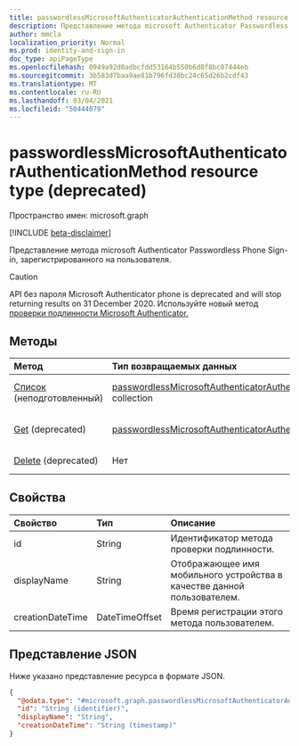 ```yaml
---
title: passwordlessMicrosoftAuthenticatorAuthenticationMethod resource type
description: Представление метода microsoft Authenticator Passwordless Phone Sign-in, зарегистрированного на пользователя.
author: mmcla
localization_priority: Normal
ms.prod: identity-and-sign-in
doc_type: apiPageType
ms.openlocfilehash: 0949a92d0adbcfdd53164b550b6d8f8bc07444eb
ms.sourcegitcommit: 3b583d7baa9ae81b796fd30bc24c65d26b2cdf43
ms.translationtype: MT
ms.contentlocale: ru-RU
ms.lasthandoff: 03/04/2021
ms.locfileid: "50444079"
---
```

# <a name="passwordlessmicrosoftauthenticatorauthenticationmethod-resource-type-deprecated"></a>passwordlessMicrosoftAuthenticatorAuthenticationMethod resource type (deprecated)

Пространство имен: microsoft.graph

[!INCLUDE [beta-disclaimer](../../includes/beta-disclaimer.md)]

Представление метода microsoft Authenticator Passwordless Phone Sign-in, зарегистрированного на пользователя.

> [!CAUTION]
> API без пароля Microsoft Authenticator phone is deprecated and will stop returning results on 31 December 2020. Используйте новый метод [проверки подлинности Microsoft Authenticator.](../resources/microsoftAuthenticatorAuthenticationMethod.md)


## <a name="methods"></a>Методы
|Метод|Тип возвращаемых данных|Описание|
|:---|:---|:---|
|[Список](../api/passwordlessmicrosoftauthenticatorauthenticationmethod-list.md) (неподготовленный)|[passwordlessMicrosoftAuthenticatorAuthenticationMethod](../resources/passwordlessmicrosoftauthenticatorauthenticationmethod.md) collection|Извлечение списка объектов без паролейMicrosoftAuthenticatorAuthenticationMethod и их свойств.|
|[Get](../api/passwordlessmicrosoftauthenticatorauthenticationmethod-get.md) (deprecated)|[passwordlessMicrosoftAuthenticatorAuthenticationMethod](../resources/passwordlessmicrosoftauthenticatorauthenticationmethod.md)|Ознакомьтесь с свойствами и отношениями объекта без пароляMicrosoftAuthenticatorAuthenticationMethod.|
|[Delete](../api/passwordlessmicrosoftauthenticatorauthenticationmethod-delete.md) (deprecated)|Нет|Удаляет объект без пароляMicrosoftAuthenticatorAuthenticationMethod.|


## <a name="properties"></a>Свойства
|Свойство|Тип|Описание|
|:---|:---|:---|
|id|String|Идентификатор метода проверки подлинности.|
|displayName|String|Отображающее имя мобильного устройства в качестве данной пользователем.|
|creationDateTime|DateTimeOffset|Время регистрации этого метода пользователем.|


## <a name="json-representation"></a>Представление JSON
Ниже указано представление ресурса в формате JSON.
<!-- {
  "blockType": "resource",
  "keyProperty": "id",
  "@odata.type": "microsoft.graph.passwordlessMicrosoftAuthenticatorAuthenticationMethod",
  "baseType": "microsoft.graph.authenticationMethod",
  "openType": false
}
-->
``` json
{
  "@odata.type": "#microsoft.graph.passwordlessMicrosoftAuthenticatorAuthenticationMethod",
  "id": "String (identifier)",
  "displayName": "String",
  "creationDateTime": "String (timestamp)"
}
```

